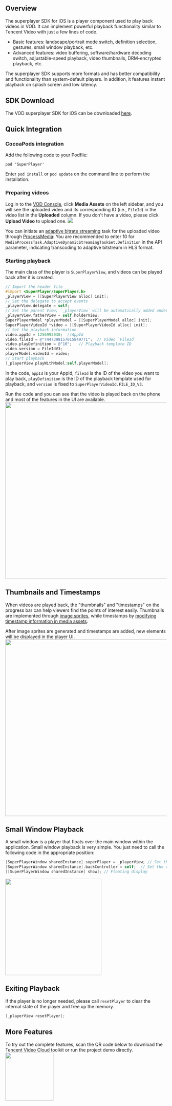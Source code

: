 ## Overview

The superplayer SDK for iOS is a player component used to play back videos in VOD. It can implement powerful playback functionality similar to Tencent Video with just a few lines of code.

* Basic features: landscape/portrait mode switch, definition selection, gestures, small window playback, etc.
* Advanced features: video buffering, software/hardware decoding switch, adjustable-speed playback, video thumbnails, DRM-encrypted playback, etc.

The superplayer SDK supports more formats and has better compatibility and functionality than system-default players. In addition, it features instant playback on splash screen and low latency.

## SDK Download

The VOD superplayer SDK for iOS can be downloaded [here](https://github.com/tencentyun/SuperPlayer_iOS).

## Quick Integration

### CocoaPods integration

Add the following code to your Podfile:
```
pod 'SuperPlayer'
```

Enter `pod install` or `pod update` on the command line to perform the installation.

### Preparing videos

Log in to the [VOD Console](https://console.cloud.tencent.com/vod/overview), click **Media Assets** on the left sidebar, and you will see the uploaded video and its corresponding ID (i.e., `FileId`) in the video list in the **Uploaded** column. If you don't have a video, please click **Upload Video** to upload one.
![](https://main.qcloudimg.com/raw/5aa5675fb0b702b447e422328f54cb72.png)

You can initiate an [adaptive bitrate streaming](https://intl.cloud.tencent.com/document/product/266/33942) task for the uploaded video through [ProcessMedia](https://intl.cloud.tencent.com/document/product/266/34125):
You are recommended to enter 10 for `MediaProcessTask.AdaptiveDynamicStreamingTaskSet.Definition` in the API parameter, indicating transcoding to adaptive bitstream in HLS format.

### Starting playback

The main class of the player is `SuperPlayerView`, and videos can be played back after it is created.
```objective-c
// Import the header file
#import <SuperPlayer/SuperPlayer.h>
_playerView = [[SuperPlayerView alloc] init];
// Set the delegate to accept events
_playerView.delegate = self;
// Set the parent View; `_playerView` will be automatically added under `holderView`
_playerView.fatherView = self.holderView;
SuperPlayerModel *playerModel = [[SuperPlayerModel alloc] init];
SuperPlayerVideoId *video = [[SuperPlayerVideoId alloc] init];
// Set the playback information
video.appId = 1256993030;  //AppId
video.fileId = @"7447398157015849771";  // Video `FileId`
video.playDefinition = @"10";   // Playback template ID
video.version = FileIdV3;
playerModel.videoId = video;
// Start playback
[_playerView playWithModel:self.playerModel];
```

In the code, `appId` is your AppId, `fileId` is the ID of the video you want to play back, `playDefinition` is the ID of the playback template used for playback, and `version` is fixed to `SuperPlayerVideoId.FILE_ID_V3`.

Run the code and you can see that the video is played back on the phone and most of the features in the UI are available.
<img src="https://main.qcloudimg.com/raw/128c45edfc77b319475868c21caec2de.png" width="550">

## Thumbnails and Timestamps

When videos are played back, the "thumbnails" and "timestamps" on the progress bar can help viewers find the points of interest easily. Thumbnails are implemented through [image sprites](https://intl.cloud.tencent.com/document/product/266/34125), while timestamps by [modifying timestamp information in media assets](#APIhttps://intl.cloud.tencent.com/document/product/266/31762#.E7.A4.BA.E4.BE.8B3-.E4.BF.AE.E6.94.B9.E5.AA.92.E4.BD.93.E6.96.87.E4.BB.B6.E8.A7.86.E9.A2.91.E6.89.93.E7.82.B9.E4.BF.A1.E6.81.AF).

After image sprites are generated and timestamps are added, new elements will be displayed in the player UI.
<img src="https://main.qcloudimg.com/raw/55ebce6d0c703dafa1ac131e1852e025.png" width="550">

## Small Window Playback

A small window is a player that floats over the main window within the application. Small window playback is very simple. You just need to call the following code in the appropriate position:

```objective-c
[SuperPlayerWindow sharedInstance].superPlayer = _playerView; // Set the player for small window playback
[SuperPlayerWindow sharedInstance].backController = self;  // Set the returned view controller
[[SuperPlayerWindow sharedInstance] show]; // Floating display
```
<img src="https://main.qcloudimg.com/raw/e2ee64230af1b9c3a79cad935afa8b6a.jpeg" width="300">

## Exiting Playback

If the player is no longer needed, please call `resetPlayer` to clear the internal state of the player and free up the memory.
```objective-c
[_playerView resetPlayer];
```

## More Features

To try out the complete features, scan the QR code below to download the Tencent Video Cloud toolkit or run the project demo directly.
<img src="https://main.qcloudimg.com/raw/b670e99ddb3f0d828798520e19f40fa7.png" width="150">
